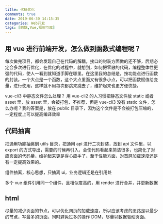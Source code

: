 ```yaml
---
title: 代码优化
comments: true
date: 2019-06-30 14:15:35
categories: Web开发
tags: [前端,Vue,框架与库]
---
```


## 用 vue 进行前端开发，怎么做到函数式编程呢？

每次做完项目，都会发现自己在代码的解耦，接口的封装方面做的还不够，后期必定会多次进行优化，在优化的过程中，就想到，如何把零散的代码，编程整体性更强的代码，使人一看到就知道手脚在哪里。在这里我的总结是，按功能点进行函数的封装，一个大点是一个函数，这个大点里面又有很多小点，可以把函数赋值给变量，进行使用，这样就不用每次都跳来跳去了，维护起来也更方便快捷。

vue-cli3 中静态文件怎么处理？
用 vue-cli2 的人习惯把静态文件放 static 或者 asset 里，放 asset 里，会被打包，不推荐，但是 vue-cli3 没有 static 文件，怎么办呢？我的答案是，放在 public 目录下，因为这个文件是不会被打包压缩的，一定程度上可以提高编译效率

## 代码抽离

把通用功能抽离到 utils 目录，把通用 api 进行二次封装，放到 api 文件里，以 export 的方式导出，需要的时候再引入，会使代码看起来简洁很多，也简化了对应页面的代码量，维护起来更是得心应手了，至于性能方面，对首屏加载速度还是有一定提高效果的。

组件抽离，核心思想，只抽离 ui，业务逻辑还是在引用处

多个 vue 组件引用同一个组件，且相似度高的，用 render 进行合并，并更新数据

## html

尽量的减少页面的节点，可以优化网页的加载速度，所以应该考虑的思路是以最少的节点，写最多的页面。同时避免过多的操作 DOM，尽量以数据驱动页面。
